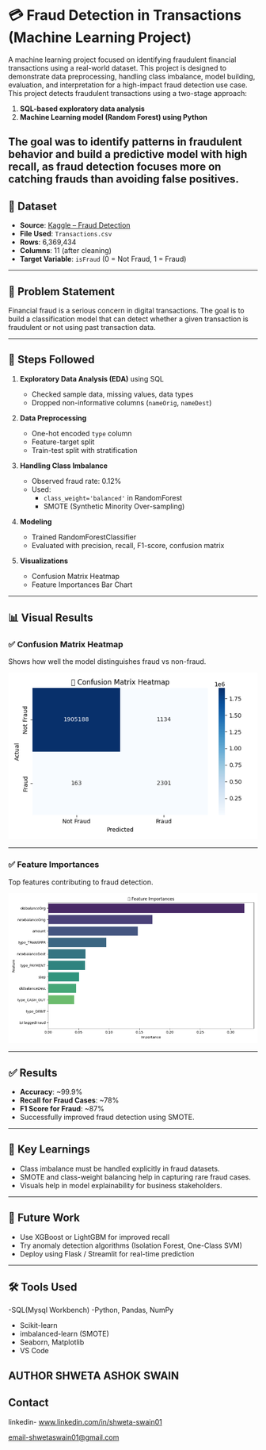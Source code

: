 # 💳 Fraud Detection in Transactions (Machine Learning Project)

A machine learning project focused on identifying fraudulent financial transactions using a real-world dataset. This project is designed to demonstrate data preprocessing, handling class imbalance, model building, evaluation, and interpretation for a high-impact fraud detection use case.
This project detects fraudulent transactions using a two-stage approach:
1. **SQL-based exploratory data analysis**
2. **Machine Learning model (Random Forest) using Python**

The goal was to identify patterns in fraudulent behavior and build a predictive model with high recall, as fraud detection focuses more on catching frauds than avoiding false positives.
---

## 📁 Dataset

- **Source**: [Kaggle – Fraud Detection](https://www.kaggle.com/datasets/ealaxi/paysim1)  
- **File Used**: `Transactions.csv`
- **Rows**: 6,369,434  
- **Columns**: 11 (after cleaning)  
- **Target Variable**: `isFraud` (0 = Not Fraud, 1 = Fraud)

---

## 📌 Problem Statement

Financial fraud is a serious concern in digital transactions. The goal is to build a classification model that can detect whether a given transaction is fraudulent or not using past transaction data.

---

## 🧪 Steps Followed

1. **Exploratory Data Analysis (EDA)** using SQL
   - Checked sample data, missing values, data types
   - Dropped non-informative columns (`nameOrig`, `nameDest`)

2. **Data Preprocessing**
   - One-hot encoded `type` column
   - Feature-target split
   - Train-test split with stratification

3. **Handling Class Imbalance**
   - Observed fraud rate: 0.12%
   - Used:
     - `class_weight='balanced'` in RandomForest
     - SMOTE (Synthetic Minority Over-sampling)

4. **Modeling**
   - Trained RandomForestClassifier
   - Evaluated with precision, recall, F1-score, confusion matrix

5. **Visualizations**
   - Confusion Matrix Heatmap
   - Feature Importances Bar Chart

---

## 📊 Visual Results

### ✅ Confusion Matrix Heatmap

Shows how well the model distinguishes fraud vs non-fraud.

![Confusion Matrix Heatmap](fraud_detection.heatmap.png)

---

### ✅ Feature Importances

Top features contributing to fraud detection.

![Feature Importances](fraud_detection.importancefeatures.png)

---

## ✅ Results

- **Accuracy**: ~99.9%
- **Recall for Fraud Cases**: ~78%
- **F1 Score for Fraud**: ~87%
- Successfully improved fraud detection using SMOTE.

---

## 🧠 Key Learnings

- Class imbalance must be handled explicitly in fraud datasets.
- SMOTE and class-weight balancing help in capturing rare fraud cases.
- Visuals help in model explainability for business stakeholders.

---

## 🚀 Future Work

- Use XGBoost or LightGBM for improved recall
- Try anomaly detection algorithms (Isolation Forest, One-Class SVM)
- Deploy using Flask / Streamlit for real-time prediction

---

## 🛠️ Tools Used


-SQL(Mysql Workbench)
-Python, Pandas, NumPy
- Scikit-learn
- imbalanced-learn (SMOTE)
- Seaborn, Matplotlib
- VS Code
## AUTHOR SHWETA ASHOK SWAIN 
## Contact 
linkedin- www.linkedin.com/in/shweta-swain01

email-shwetaswain01@gmail.com
